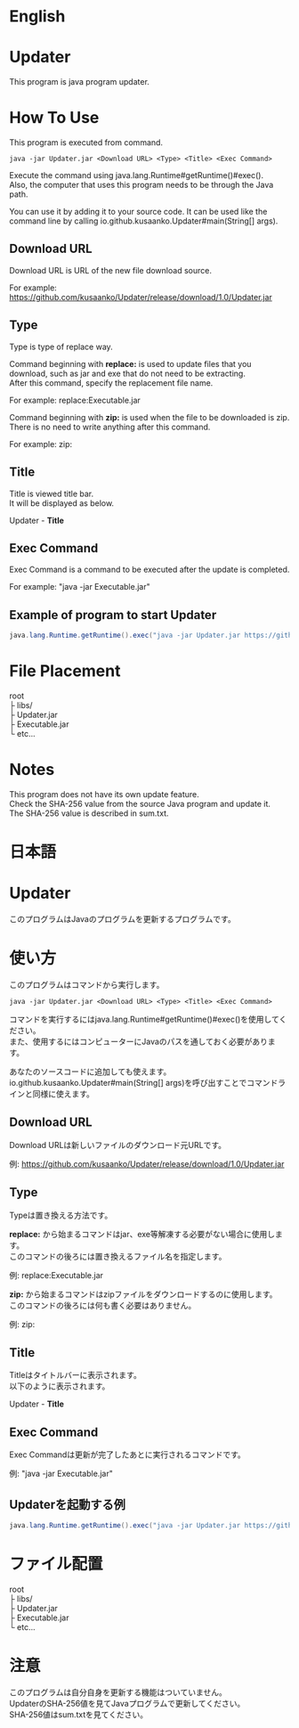 # English

# Updater
This program is java program updater.

# How To Use
This program is executed from command.
```
java -jar Updater.jar <Download URL> <Type> <Title> <Exec Command>
```
Execute the command using java.lang.Runtime#getRuntime()#exec().  
Also, the computer that uses this program needs to be through the Java path.

You can use it by adding it to your source code.
It can be used like the command line by calling io.github.kusaanko.Updater#main(String[] args).

## Download URL
Download URL is URL of the new file download source.

For example: https://github.com/kusaanko/Updater/release/download/1.0/Updater.jar

## Type
Type is type of replace way.

Command beginning with **replace:** is used to update files that you download, such as jar and exe that do not need to be extracting.  
After this command, specify the replacement file name.

For example: replace:Executable.jar

Command beginning with **zip:** is used when the file to be downloaded is zip.  
There is no need to write anything after this command.

For example: zip:

## Title
Title is viewed title bar.  
It will be displayed as below.

Updater - **Title**

## Exec Command
Exec Command is a command to be executed after the update is completed.

For example: "java -jar Executable.jar"

## Example of program to start Updater
```Java
java.lang.Runtime.getRuntime().exec("java -jar Updater.jar https://github.com/example/example/release/download/1.0/example.jar replace:example.jar example.jar \"java -jar example.jar\"", null, new File("./"));
```

# File Placement
root  
├ libs/  
├ Updater.jar  
├ Executable.jar  
└ etc...

# Notes
This program does not have its own update feature.  
Check the SHA-256 value from the source Java program and update it.  
The SHA-256 value is described in sum.txt.

# 日本語

# Updater
このプログラムはJavaのプログラムを更新するプログラムです。

# 使い方
このプログラムはコマンドから実行します。
```
java -jar Updater.jar <Download URL> <Type> <Title> <Exec Command>
```
コマンドを実行するにはjava.lang.Runtime#getRuntime()#exec()を使用してください。  
また、使用するにはコンピューターにJavaのパスを通しておく必要があります。

あなたのソースコードに追加しても使えます。
io.github.kusaanko.Updater#main(String[] args)を呼び出すことでコマンドラインと同様に使えます。

## Download URL
Download URLは新しいファイルのダウンロード元URLです。

例: https://github.com/kusaanko/Updater/release/download/1.0/Updater.jar

## Type
Typeは置き換える方法です。

**replace:** から始まるコマンドはjar、exe等解凍する必要がない場合に使用します。  
このコマンドの後ろには置き換えるファイル名を指定します。

例: replace:Executable.jar

**zip:** から始まるコマンドはzipファイルをダウンロードするのに使用します。  
このコマンドの後ろには何も書く必要はありません。

例: zip:

## Title
Titleはタイトルバーに表示されます。  
以下のように表示されます。

Updater - **Title**

## Exec Command
Exec Commandは更新が完了したあとに実行されるコマンドです。

例: "java -jar Executable.jar"

## Updaterを起動する例
```Java
java.lang.Runtime.getRuntime().exec("java -jar Updater.jar https://github.com/example/example/release/download/1.0/example.jar replace:example.jar example.jar \"java -jar example.jar\"", null, new File("./"));
```

# ファイル配置
root  
├ libs/  
├ Updater.jar  
├ Executable.jar  
└ etc...

# 注意
このプログラムは自分自身を更新する機能はついていません。  
UpdaterのSHA-256値を見てJavaプログラムで更新してください。  
SHA-256値はsum.txtを見てください。